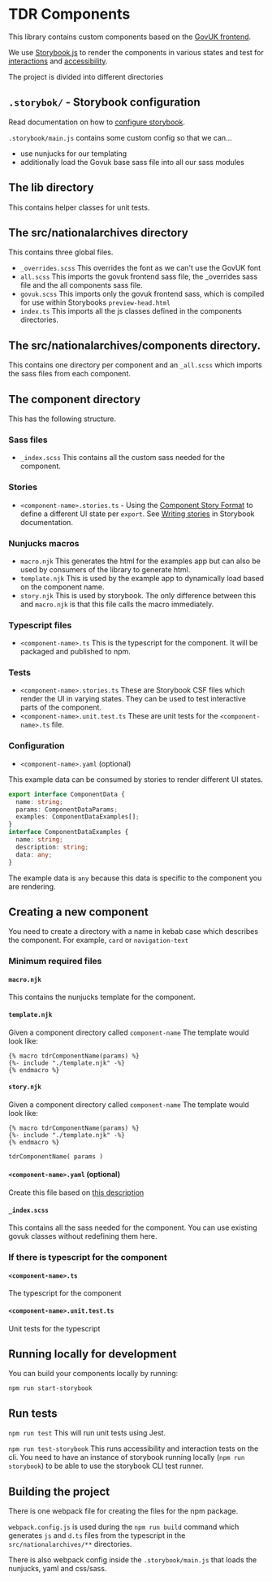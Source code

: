 # TDR Components

This library contains custom components based on the [GovUK frontend](https://design-system.service.gov.uk/).

We use [Storybook.js](https://storybook.js.org/docs/html/get-started/why-storybook) to render the components in various states and test for [interactions](https://storybook.js.org/docs/html/writing-tests/interaction-testing) and [accessibility](https://storybook.js.org/docs/html/writing-tests/accessibility-testing).

The project is divided into different directories

## `.storybok/` - Storybook configuration

Read documentation on how to [configure storybook](https://storybook.js.org/docs/html/configure/overview#configure-your-storybook-project).

`.storybook/main.js` contains some custom config so that we can...

- use nunjucks for our templating
- additionally load the Govuk base sass file into all our sass modules

## The lib directory

This contains helper classes for unit tests.

## The src/nationalarchives directory

This contains three global files.

- `_overrides.scss` This overrides the font as we can't use the GovUK font
- `all.scss` This imports the govuk frontend sass file, the \_overrides sass file and the all components sass file.
- `govuk.scss` This imports only the govuk frontend sass, which is compiled for use within Storybooks `preview-head.html`
- `index.ts` This imports all the js classes defined in the components directories.

## The src/nationalarchives/components directory.

This contains one directory per component and an `_all.scss` which imports the sass files from each component.

## The component directory

This has the following structure.

### Sass files

- `_index.scss` This contains all the custom sass needed for the component.

### Stories

- `<component-name>.stories.ts` - Using the [Component Story Format](https://storybook.js.org/docs/html/api/csf) to define a different UI state per `export`. See [Writing stories](https://storybook.js.org/docs/html/api/csf) in Storybook documentation.

### Nunjucks macros

- `macro.njk` This generates the html for the examples app but can also be used by consumers of the library to generate html.
- `template.njk` This is used by the example app to dynamically load based on the component name.
- `story.njk` This is used by storybook. The only difference between this and `macro.njk` is that this file calls the macro immediately.

### Typescript files

- `<component-name>.ts` This is the typescript for the component. It will be packaged and published to npm.

### Tests

- `<component-name>.stories.ts` These are Storybook CSF files which render the UI in varying states.
  They can be used to test interactive parts of the component.
- `<component-name>.unit.test.ts` These are unit tests for the `<component-name>.ts` file.

### Configuration

- `<component-name>.yaml` (optional)

This example data can be consumed by stories to render different UI states.

```typescript
export interface ComponentData {
  name: string;
  params: ComponentDataParams;
  examples: ComponentDataExamples[];
}
interface ComponentDataExamples {
  name: string;
  description: string;
  data: any;
}
```

The example data is `any` because this data is specific to the component you are rendering.

## Creating a new component

You need to create a directory with a name in kebab case which describes the component. For example, `card` or `navigation-text`

### Minimum required files

#### `macro.njk`

This contains the nunjucks template for the component.

#### `template.njk`

Given a component directory called `component-name` The template would look like:

```text
{% macro tdrComponentName(params) %}
{%- include "./template.njk" -%}
{% endmacro %}
```

#### `story.njk`

Given a component directory called `component-name` The template would look like:

```text
{% macro tdrComponentName(params) %}
{%- include "./template.njk" -%}
{% endmacro %}

tdrComponentName( params )
```

#### `<component-name>.yaml` (optional)

Create this file based on [this description](#configuration)

#### `_index.scss`

This contains all the sass needed for the component. You can use existing govuk classes without redefining them here.

### If there is typescript for the component

#### `<component-name>.ts`

The typescript for the component

#### `<component-name>.unit.test.ts`

Unit tests for the typescript

## Running locally for development

You can build your components locally by running:

`npm run start-storybook`

## Run tests

`npm run test`
This will run unit tests using Jest.

`npm run test-storybook`
This runs accessibility and interaction tests on the cli. You need to have an instance of storybook running locally (`npm run storybook`) to be able to use the storybook CLI test runner.

## Building the project

There is one webpack file for creating the files for the npm package.

`webpack.config.js` is used during the `npm run build` command which generates `js` and `d.ts` files from the typescript in the `src/nationalarchives/**` directories.

There is also webpack config inside the `.storybook/main.js` that loads the nunjucks, yaml and css/sass.
